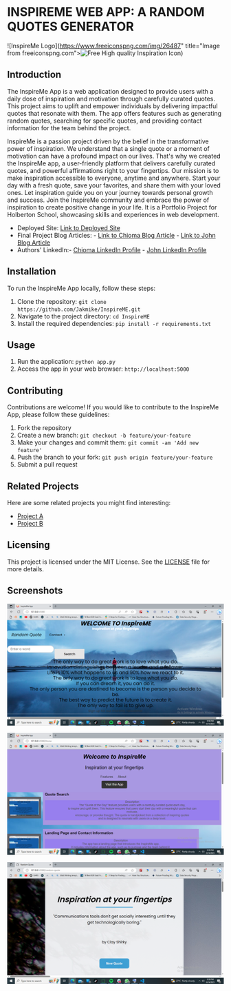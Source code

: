 # INSPIREME WEB APP: A RANDOM QUOTES GENERATOR

![InspireMe Logo](https://www.freeiconspng.com/img/26487" title="Image from freeiconspng.com"><img src="https://www.freeiconspng.com/uploads/inspiration-icon-1.png" width="350" alt="Free High quality Inspiration Icon" /></a>)

## Introduction
The InspireMe App is a web application designed to provide users with a daily dose of inspiration and motivation through carefully curated quotes. This project aims to uplift and empower individuals by delivering impactful quotes that resonate with them. The app offers features such as generating random quotes, searching for specific quotes, and providing contact information for the team behind the project.

InspireMe is a passion project driven by the belief in the transformative power of inspiration.
We understand that a single quote or a moment of motivation can have a profound impact on our lives.
That's why we created the InspireMe app, a user-friendly platform that delivers carefully curated quotes,
and powerful affirmations right to your fingertips.
Our mission is to make inspiration accessible to everyone, anytime and anywhere.
Start your day with a fresh quote, save your favorites, and share them with your loved ones.
Let inspiration guide you on your journey towards personal growth and success.
Join the InspireMe community and embrace the power of inspiration to create positive change in your life.
It is a Portfolio Project for Holberton School, showcasing skills and experiences in web development.


- Deployed Site: [Link to Deployed Site](https://project-production-106a.up.railway.app/)
- Final Project Blog Articles: - [Link to Chioma Blog Article](https://www.linkedin.com/pulse/inspireme-empowering-personal-growth-through-python-chioma-enemuo)
                               - [Link to John Blog Article](https://jakmike.hashnode.dev/title-creating-a-random-quote-generator-app-unleashing-inspiration-at-your-fingertips)
- Authors' LinkedIn:- [Chioma LinkedIn Profile](https://www.linkedin.com/in/chiomaenemuo)
                     - [John LinkedIn Profile](https://www.linkedin.com/in/asomugha-john-kenenna-75315b185/)


## Installation
To run the InspireMe App locally, follow these steps:

1. Clone the repository: `git clone https://github.com/Jakmike/InspireME.git`
2. Navigate to the project directory: `cd InspireME`
3. Install the required dependencies: `pip install -r requirements.txt`

## Usage
1. Run the application: `python app.py`
2. Access the app in your web browser: `http://localhost:5000`

## Contributing
Contributions are welcome! If you would like to contribute to the InspireMe App, please follow these guidelines:

1. Fork the repository
2. Create a new branch: `git checkout -b feature/your-feature`
3. Make your changes and commit them: `git commit -am 'Add new feature'`
4. Push the branch to your fork: `git push origin feature/your-feature`
5. Submit a pull request

## Related Projects
Here are some related projects you might find interesting:

- [Project A](https://chynet35.github.io/Project/)
- [Project B](https://jakmike.github.io/Landing_page/)

## Licensing
This project is licensed under the MIT License. See the [LICENSE](LICENSE) file for more details.

## Screenshots
![Screenshot 1](static/images/Screenshot%203app.png)

![Screenshot 2](static/images/Screenshot%202app.png)

![Screenshot 2](static/images/Screenshot%205app.png)
